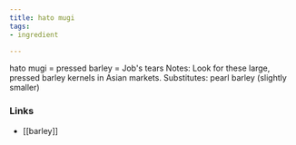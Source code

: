 ```yaml
---
title: hato mugi
tags:
- ingredient

---
```

hato mugi = pressed barley = Job's tears Notes: Look for these large, pressed barley kernels in Asian markets. Substitutes: pearl barley (slightly smaller)

### Links

* [[barley]]

